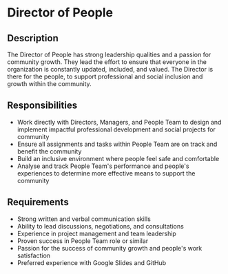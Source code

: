 # Director of People

## Description

The Director of People has strong leadership qualities and a passion for community growth. They lead the effort to ensure that everyone in the organization is constantly updated, included, and valued. The Director is there for the people, to support professional and social inclusion and growth within the community.

## Responsibilities

* Work directly with Directors, Managers, and People Team to design and implement impactful professional development and social projects for community
* Ensure all assignments and tasks within People Team are on track and benefit the community
* Build an inclusive environment where people feel safe and comfortable
* Analyse and track People Team's performance and people's experiences to determine more effective means to support the community

## Requirements

* Strong written and verbal communication skills
* Ability to lead discussions, negotiations, and consultations
* Experience in project management and team leadership
* Proven success in People Team role or similar
* Passion for the success of community growth and people's work satisfaction
* Preferred experience with Google Slides and GitHub


